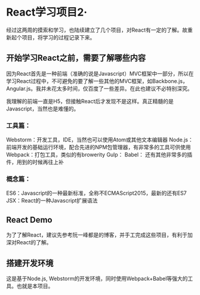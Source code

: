 # React学习项目2·
经过这两周的摸索和学习，也陆续建立了几个项目，对React有一定的了解。故重新起个项目，将学习的过程记录下来。

## 开始学习React之前，需要了解哪些内容
因为React首先是一种前端（准确的说是Javascript）MVC框架中一部分，所以在学习React过程中，不可避免的要了解一些其他的MVC框架，如Backbone.js，Angular.js。我并未花太多时间，仅百度了一些差异。在此也建议不必特别深究。

我理解的前端一直是H5，但接触React后才发现不是这样。真正精髓的是Javascript，当然也是难懂的。

### 工具篇：
Webstorm：开发工具，IDE，当然也可以使用Atom或其他文本编辑器
Node.js：前端开发的基础运行环境，配合先进的NPM包管理器，有非常多的工具可供使用
Webpack：打包工具，类似的有browerity
Gulp：
Babel：
还有其他非常多的插件，用到的时候再往上补

### 概念篇：
ES6：Javascript的一种最新标准，全称不ECMAScript2015，最新的还有ES7
JSX：React的一种Javascript扩展语法

## React Demo
为了了解React，建议先参考阮一峰都是的博客，并手工完成这些项目，有利于加深对React的了解。

## 搭建开发环境
这是基于Node.js, Webstorm的开发环境，同时使用Webpack+Babel等强大的工具。也就是本项目。
